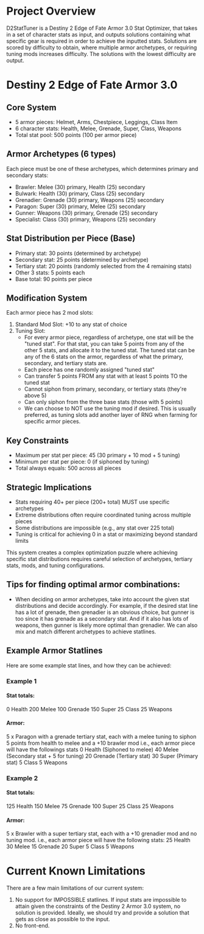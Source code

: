# Project Overview

D2StatTuner is a Destiny 2 Edge of Fate Armor 3.0 Stat Optimizer, that takes in a set of character stats as input, and outputs solutions containing what specific gear is required in order to achieve the inputted stats. Solutions are scored by difficulty to obtain, where multiple armor archetypes, or requiring tuning mods increases difficulty. The solutions with the lowest difficulty are output.

# Destiny 2 Edge of Fate Armor 3.0 

## Core System
* 5 armor pieces: Helmet, Arms, Chestpiece, Leggings, Class Item
* 6 character stats: Health, Melee, Grenade, Super, Class, Weapons
* Total stat pool: 500 points (100 per armor piece)
## Armor Archetypes (6 types)
Each piece must be one of these archetypes, which determines primary and secondary stats:
* Brawler: Melee (30) primary, Health (25) secondary
* Bulwark: Health (30) primary, Class (25) secondary
* Grenadier: Grenade (30) primary, Weapons (25) secondary
* Paragon: Super (30) primary, Melee (25) secondary
* Gunner: Weapons (30) primary, Grenade (25) secondary
* Specialist: Class (30) primary, Weapons (25) secondary
## Stat Distribution per Piece (Base)
* Primary stat: 30 points (determined by archetype)
* Secondary stat: 25 points (determined by archetype)
* Tertiary stat: 20 points (randomly selected from the 4 remaining stats)
* Other 3 stats: 5 points each
* Base total: 90 points per piece
## Modification System
Each armor piece has 2 mod slots:
1. Standard Mod Slot: +10 to any stat of choice
2. Tuning Slot:
   * For every armor piece, regardless of archetype, one stat will be the "tuned stat". For that stat, you can take 5 points from any of the other 5 stats, and allocate it to the tuned stat. The tuned stat can be any of the 6 stats on the armor, regardless of what the primary, secondary, and tertiary stats are.
   * Each piece has one randomly assigned "tuned stat"
   * Can transfer 5 points FROM any stat with at least 5 points TO the tuned stat
   * Cannot siphon from primary, secondary, or tertiary stats (they're above 5)
   * Can only siphon from the three base stats (those with 5 points) 
   * We can choose to NOT use the tuning mod if desired. This is usually preferred, as tuning slots add another layer of RNG when farming for specific armor pieces.


## Key Constraints
* Maximum per stat per piece: 45 (30 primary + 10 mod + 5 tuning)
* Minimum per stat per piece: 0 (if siphoned by tuning)
* Total always equals: 500 across all pieces
## Strategic Implications
* Stats requiring 40+ per piece (200+ total) MUST use specific archetypes
* Extreme distributions often require coordinated tuning across multiple pieces
* Some distributions are impossible (e.g., any stat over 225 total)
* Tuning is critical for achieving 0 in a stat or maximizing beyond standard limits

This system creates a complex optimization puzzle where achieving specific stat distributions requires careful selection of archetypes, tertiary stats, mods, and tuning configurations.

## Tips for finding optimal armor combinations:
* When deciding on armor archetypes, take into account the given stat distributions and decide accordingly. For example, if the desired stat line has a lot of grenade, then grenadier is an obvious choice, but gunner is too since it has grenade as a secondary stat. And if it also has lots of weapons, then gunner is likely more optimal than grenadier. We can also mix and match different archetypes to achieve statlines.

## Example Armor Statlines
Here are some example stat lines, and how they can be achieved:

### Example 1
#### Stat totals:
0 Health
200 Melee
100 Grenade
150 Super
25 Class
25 Weapons

#### Armor:
5 x Paragon with a grenade tertiary stat, each with a melee tuning to siphon 5 points from health to melee and a +10 brawler mod
i.e., each armor piece will have the followings stats
0 Health (Siphoned to melee)
40 Melee (Secondary stat + 5 for tuning)
20 Grenade (Tertiary stat)
30 Super (Primary stat)
5 Class
5 Weapons

### Example 2
#### Stat totals:
125 Health
150 Melee
75 Grenade
100 Super
25 Class
25 Weapons

#### Armor:
5 x Brawler with a super tertiary stat, each with a +10 grenadier mod and no tuning mod.
i.e., each armor piece will have the following stats:
25 Health 
30 Melee 
15 Grenade
20 Super
5 Class
5 Weapons

# Current Known Limitations

There are a few main limitations of our current system:

1. No support for IMPOSSIBLE statlines. If input stats are impossible to attain given the constraints of the Destiny 2 Armor 3.0 system, no solution is provided. Ideally, we should try and provide a solution that gets as close as possible to the input.
2. No front-end.